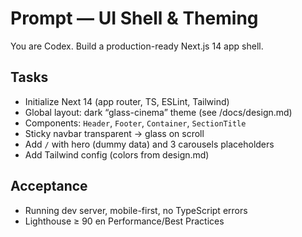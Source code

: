 # Prompt — UI Shell & Theming

You are Codex. Build a production-ready Next.js 14 app shell.

## Tasks
- Initialize Next 14 (app router, TS, ESLint, Tailwind)
- Global layout: dark “glass-cinema” theme (see /docs/design.md)
- Components: `Header`, `Footer`, `Container`, `SectionTitle`
- Sticky navbar transparent → glass on scroll
- Add `/` with hero (dummy data) and 3 carousels placeholders
- Add Tailwind config (colors from design.md)

## Acceptance
- Running dev server, mobile-first, no TypeScript errors
- Lighthouse ≥ 90 en Performance/Best Practices
